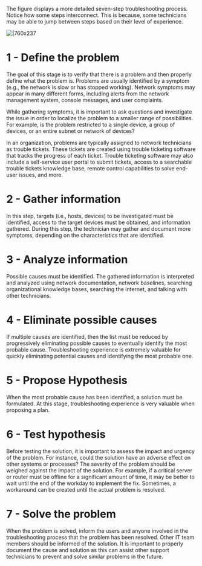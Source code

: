 The figure displays a more detailed seven-step troubleshooting process. Notice how some steps interconnect. This is because, some technicians may be able to jump between steps based on their level of experience.

![|760x237](https://i.imgur.com/HtE6ZbD.png)

# 1 - Define the problem
The goal of this stage is to verify that there is a problem and then properly define what the problem is. Problems are usually identified by a symptom (e.g., the network is slow or has stopped working). Network symptoms may appear in many different forms, including alerts from the network management system, console messages, and user complaints.

While gathering symptoms, it is important to ask questions and investigate the issue in order to localize the problem to a smaller range of possibilities. For example, is the problem restricted to a single device, a group of devices, or an entire subnet or network of devices?

In an organization, problems are typically assigned to network technicians as trouble tickets. These tickets are created using trouble ticketing software that tracks the progress of each ticket. Trouble ticketing software may also include a self-service user portal to submit tickets, access to a searchable trouble tickets knowledge base, remote control capabilities to solve end-user issues, and more.
# 2 - Gather information
In this step, targets (i.e., hosts, devices) to be investigated must be identified, access to the target devices must be obtained, and information gathered. During this step, the technician may gather and document more symptoms, depending on the characteristics that are identified.
# 3 - Analyze information
Possible causes must be identified. The gathered information is interpreted and analyzed using network documentation, network baselines, searching organizational knowledge bases, searching the internet, and talking with other technicians.
# 4 - Eliminate possible causes
If multiple causes are identified, then the list must be reduced by progressively eliminating possible causes to eventually identify the most probable cause. Troubleshooting experience is extremely valuable for quickly eliminating potential causes and identifying the most probable one.
# 5 - Propose Hypothesis
When the most probable cause has been identified, a solution must be formulated. At this stage, troubleshooting experience is very valuable when proposing a plan.
# 6 - Test hypothesis
Before testing the solution, it is important to assess the impact and urgency of the problem. For instance, could the solution have an adverse effect on other systems or processes? The severity of the problem should be weighed against the impact of the solution. For example, if a critical server or router must be offline for a significant amount of time, it may be better to wait until the end of the workday to implement the fix. Sometimes, a workaround can be created until the actual problem is resolved.
# 7 - Solve the problem
When the problem is solved, inform the users and anyone involved in the troubleshooting process that the problem has been resolved. Other IT team members should be informed of the solution. It is important to properly document the cause and solution as this can assist other support technicians to prevent and solve similar problems in the future.